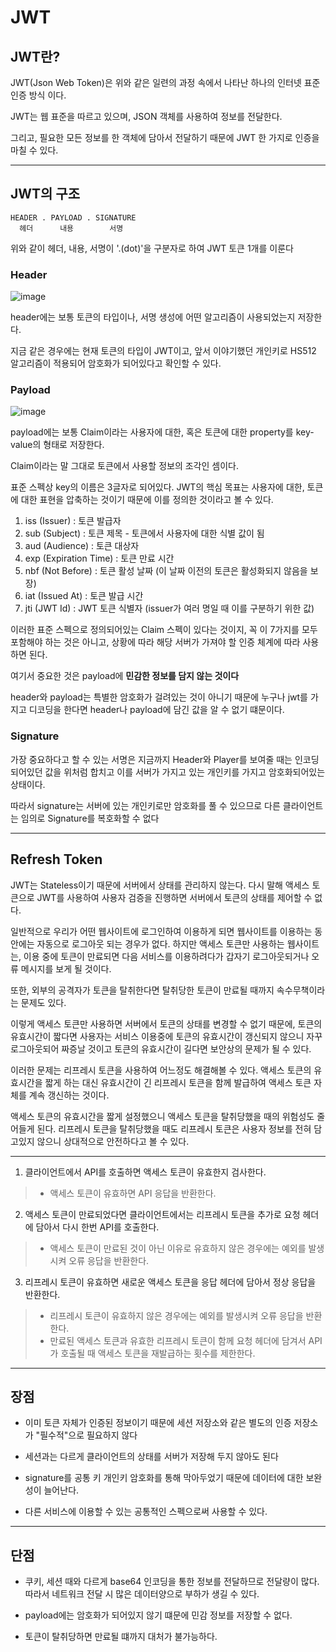 # JWT

## JWT란?

JWT(Json Web Token)은 위와 같은 일련의 과정 속에서 나타난 하나의 인터넷 표준 인증 방식 이다.

JWT는 웹 표준을 따르고 있으며, JSON 객체를 사용하여 정보를 전달한다.

그리고, 필요한 모든 정보를 한 객체에 담아서 전달하기 때문에 JWT 한 가지로 인증을 마칠 수 있다.

***

## JWT의 구조

```
HEADER . PAYLOAD . SIGNATURE
  헤더      내용        서명
```

위와 같이 헤더, 내용, 서명이 '.(dot)'을 구분자로 하여 JWT 토큰 1개를 이룬다

### Header

![image](https://cdn.discordapp.com/attachments/1098858102582956064/1188443394545041561/2023-12-24_8.29.37.png?ex=659a8b29&is=65881629&hm=1cc4700c19486e9a30e23378a0921598ed1d98de80d8eb544cd9fd68f09877f3&)

header에는 보통 토큰의 타입이나, 서명 생성에 어떤 알고리즘이 사용되었는지 저장한다.

지금 같은 경우에는 현재 토큰의 타입이 JWT이고, 앞서 이야기했던 개인키로 HS512 알고리즘이 적용되어 암호화가 되어있다고 확인할 수 있다.

### Payload

![image](https://cdn.discordapp.com/attachments/1098858102582956064/1188443823278411797/2023-12-24_8.31.19.png?ex=659a8b8f&is=6588168f&hm=33fbdda70b7f2a655482ffaea503a060930c4cd8e2f51ac75d9574de3649c621&)

payload에는 보통 Claim이라는 사용자에 대한, 혹은 토큰에 대한 property를 key-value의 형태로 저장한다.

Claim이라는 말 그대로 토큰에서 사용할 정보의 조각인 셈이다.

표준 스펙상 key의 이름은 3글자로 되어있다. JWT의 핵심 목표는 사용자에 대한, 토큰에 대한 표현을 압축하는 것이기 때문에 이를 정의한 것이라고 볼 수 있다.

1. iss (Issuer) : 토큰 발급자
2. sub (Subject) : 토큰 제목 - 토큰에서 사용자에 대한 식별 값이 됨
3. aud (Audience) : 토큰 대상자
4. exp (Expiration Time) : 토큰 만료 시간
5. nbf (Not Before) : 토큰 활성 날짜 (이 날짜 이전의 토큰은 활성화되지 않음을 보장)
6. iat (Issued At) : 토큰 발급 시간
7. jti (JWT Id) : JWT 토큰 식별자 (issuer가 여러 명일 때 이를 구분하기 위한 값)

이러한 표준 스펙으로 정의되어있는 Claim 스펙이 있다는 것이지, 꼭 이 7가지를 모두 포함해야 하는 것은 아니고, 상황에 따라 해당 서버가 가져야 할 인증 체계에 따라 사용하면 된다.

여기서 중요한 것은 payload에 **민감한 정보를 담지 않는 것이다**

header와 payload는 특별한 암호화가 걸려있는 것이 아니기 때문에 누구나 jwt를 가지고 디코딩을 한다면 header나 payload에 담긴 값을 알 수 없기 떄문이다.

### Signature

가장 중요하다고 할 수 있는 서명은 지금까지 Header와 Player를 보여줄 때는 인코딩 되어있던 값을 위처럼 합치고 이를 서버가 가지고 있는 개인키를 가지고 암호화되어있는 상태이다.

따라서 signature는 서버에 있는 개인키로만 암호화를 풀 수 있으므로 다른 클라이언트는 임의로 Signature를 복호화할 수 없다

***

## Refresh Token

JWT는 Stateless이기 때문에 서버에서 상태를 관리하지 않는다. 다시 말해 액세스 토큰으로 JWT를 사용하여 사용자 검증을 진행하면 서버에서 토큰의 상태를 제어할 수 없다.

일반적으로 우리가 어떤 웹사이트에 로그인하여 이용하게 되면 웹사이트를 이용하는 동안에는 자동으로 로그아웃 되는 경우가 없다. 하지만 액세스 토큰만 사용하는 웹사이트는, 이용 중에 토큰이 만료되면 다음 서비스를 이용하려다가 갑자기 로그아웃되거나 오류 메시지를 보게 될 것이다.

또한, 외부의 공격자가 토큰을 탈취한다면 탈취당한 토큰이 만료될 때까지 속수무책이라는 문제도 있다.

이렇게 액세스 토큰만 사용하면 서버에서 토큰의 상태를 변경할 수 없기 때문에, 토큰의 유효시간이 짧다면 사용자는 서비스 이용중에 토큰의 유효시간이 갱신되지 않으니 자꾸 로그아웃되어 짜증날 것이고 토큰의 유효시간이 길다면 보안상의 문제가 될 수 있다.

이러한 문제는 리프레시 토큰을 사용하여 어느정도 해결해볼 수 있다. 액세스 토큰의 유효시간을 짧게 하는 대신 유효시간이 긴 리프레시 토큰을 함께 발급하여 액세스 토큰 자체를 계속 갱신하는 것이다.

액세스 토큰의 유효시간을 짧게 설정했으니 액세스 토큰을 탈취당했을 때의 위험성도 줄어들게 된다. 리프레시 토큰을 탈취당했을 때도 리프레시 토큰은 사용자 정보를 전혀 담고있지 않으니 상대적으로 안전하다고 볼 수 있다.

***

1. 클라이언트에서 API를 호출하면 액세스 토큰이 유효한지 검사한다.
> - 액세스 토큰이 유효하면 API 응답을 반환한다.

2. 액세스 토큰이 만료되었다면 클라이언트에서는 리프레시 토큰을 추가로 요청 헤더에 담아서 다시 한번 API를 호출한다.
> - 액세스 토큰이 만료된 것이 아닌 이유로 유효하지 않은 경우에는 예외를 발생시켜 오류 응답을 반환한다.

3. 리프레시 토큰이 유효하면 새로운 액세스 토큰을 응답 헤더에 담아서 정상 응답을 반환한다.
> - 리프레시 토큰이 유효하지 않은 경우에는 예외를 발생시켜 오류 응답을 반환한다.
> - 만료된 액세스 토큰과 유효한 리프레시 토큰이 함께 요청 헤더에 담겨서 API가 호출될 때 액세스 토큰을 재발급하는 횟수를 제한한다.

***

## 장점

- 이미 토큰 자체가 인증된 정보이기 때문에 세션 저장소와 같은 별도의 인증 저장소가 "필수적"으로 필요하지 않다

- 세션과는 다르게 클라이언트의 상태를 서버가 저장해 두지 않아도 된다

- signature를 공통 키 개인키 암호화를 통해 막아두었기 때문에 데이터에 대한 보완성이 늘어난다.

- 다른 서비스에 이용할 수 있는 공통적인 스펙으로써 사용할 수 있다.

***

## 단점

- 쿠키, 세션 때와 다르게 base64 인코딩을 통한 정보를 전달하므로 전달량이 많다. 따라서 네트워크 전달 시 많은 데이터양으로 부하가 생길 수 있다.

- payload에는 암호화가 되어있지 않기 떄문에 민감 정보를 저장할 수 없다.

- 토큰이 탈취당하면 만료될 떄까지 대처가 불가능하다.